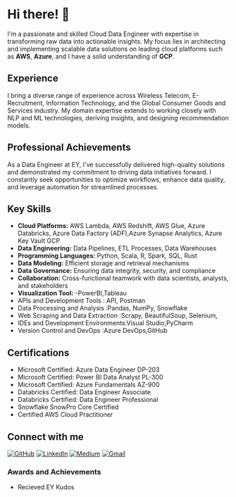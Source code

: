 # Hi there! 👋

I'm a passionate and skilled Cloud Data Engineer with expertise in transforming raw data into actionable insights. My focus lies in architecting and implementing scalable data solutions on leading cloud platforms such as **AWS**, **Azure**, and I have a solid understanding of **GCP**.

## Experience
I bring a diverse range of experience across Wireless Telecom, E-Recruitment, Information Technology, and the Global Consumer Goods and Services industry. My domain expertise extends to working closely with NLP and ML technologies, deriving insights, and designing recommendation models.

## Professional Achievements
As a Data Engineer at EY, I've successfully delivered high-quality solutions and demonstrated my commitment to driving data initiatives forward. 
I constantly seek opportunities to optimize workflows, enhance data quality, and leverage automation for streamlined processes.

## Key Skills
- **Cloud Platforms:** AWS Lambda, AWS Redshift, AWS Glue, Azure Databricks, Azure Data Factory (ADF),Azure Synapse Analytics, Azure Key Vault GCP
- **Data Engineering:** Data Pipelines, ETL Processes, Data Warehouses
- **Programming Languages:** Python, Scala, R, Spark, SQL, Rust
- **Data Modeling:** Efficient storage and retrieval mechanisms
- **Data Governance:** Ensuring data integrity, security, and compliance
- **Collaboration:** Cross-functional teamwork with data scientists, analysts, and stakeholders
- **Visualization Tool:** -PowerBI,Tableau
- APIs and Development Tools  : API, Postman
- Data Processing and Analysis :Pandas, NumPy, Snowflake
- Web Scraping and Data Extraction :Scrapy, BeautifulSoup, Selenium,
- IDEs and Development Environments:Visual Studio,PyCharm
- Version Control and DevOps  :Azure DevOps,GitHub

## Certifications
- Microsoft Certified: Azure Data Engineer DP-203
- Microsoft Certified: Power BI Data Analyst PL-300
- Microsoft Certified: Azure Fundamentals AZ-900
- Databricks Certified: Data Engineer Associate
- Databricks Certified: Data Engineer Professional
- Snowflake SnowPro Core Certified
- Certified AWS Cloud Practitioner

## Connect with me

[![GitHub](https://img.shields.io/badge/GitHub-181717?style=flat&logo=github&logoColor=white)](https://github.com/dataninsight/)  [![LinkedIn](https://img.shields.io/badge/LinkedIn-0A66C2?style=flat&logo=linkedin&logoColor=white)](https://www.linkedin.com/in/dataninsight/)  [![Medium](https://img.shields.io/badge/Medium-12100E?style=flat&logo=medium&logoColor=white)](https://medium.com/@dataninsight)  [![Gmail](https://img.shields.io/badge/Gmail-D14836?style=flat&logo=gmail&logoColor=white)](mailto:shraddhashetty.dataengineer.de@gmail.com)

### Awards and Achievements
- Recieved EY Kudos 
